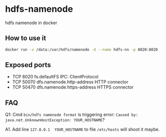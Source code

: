 # hdfs-namenode

hdfs namenode in docker

## How to use it

```bash
docker run -v /data:/var/hdfs/namenode -d --name hdfs-nn -p 8020:8020 -p 50070:50070 2breakfast/hadoop:2.7.3-nn
```

## Exposed ports

* TCP   8020    fs.defaultFS                    IPC: ClientProtocol
* TCP   50070   dfs.namenode.http-address       HTTP connector
* TCP   50470   dfs.namenode.https-address      HTTPS connector

## FAQ

Q1: Cmd `bin/hdfs namenode format` is triggering error: ```Caused by: java.net.UnknownHostException: YOUR_HOSTNAME```?

A1. Add line ```127.0.0.1  YOUR_HOSTNAME``` to file ```/etc/hosts``` will shoot it maybe.

